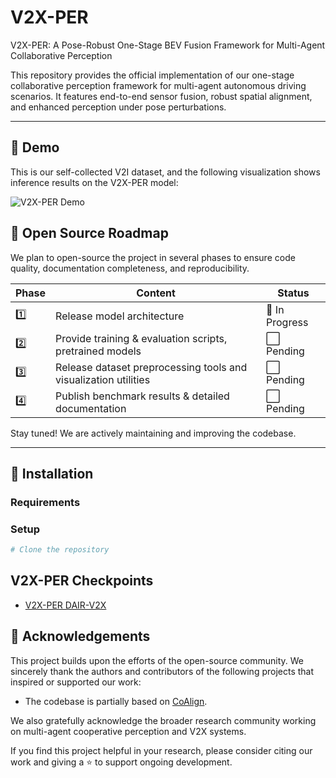 # V2X-PER
V2X-PER: A Pose-Robust One-Stage BEV Fusion Framework for Multi-Agent Collaborative Perception

This repository provides the official implementation of our one-stage collaborative perception framework for multi-agent autonomous driving scenarios. It features end-to-end sensor fusion, robust spatial alignment, and enhanced perception under pose perturbations.

---
## 🎥 Demo

This is our self-collected V2I dataset, and the following visualization shows inference results on the V2X-PER model:

![V2X-PER Demo](V2I_demo.gif)


## 📌 Open Source Roadmap

We plan to open-source the project in several phases to ensure code quality, documentation completeness, and reproducibility.

| Phase | Content                                                                 | Status     |
|-------|-------------------------------------------------------------------------|------------|
| 1️⃣   | Release model architecture                                               | 🔄 In Progress |
| 2️⃣   | Provide training & evaluation scripts, pretrained models                 | ⬜ Pending |
| 3️⃣   | Release dataset preprocessing tools and visualization utilities         | ⬜ Pending |
| 4️⃣   | Publish benchmark results & detailed documentation                       | ⬜ Pending |

Stay tuned! We are actively maintaining and improving the codebase.

---

## 🚀 Installation

### Requirements


### Setup

```bash
# Clone the repository
```
## V2X-PER Checkpoints

- [V2X-PER DAIR-V2X](https://pan.baidu.com/s/1jPaaAR8x9V-6CAeh4B-YLw?pwd=ue7k)


## 🙏 Acknowledgements

This project builds upon the efforts of the open-source community. We sincerely thank the authors and contributors of the following projects that inspired or supported our work:

- The codebase is partially based on [CoAlign](https://github.com/yifanlu0227/CoAlign).

We also gratefully acknowledge the broader research community working on multi-agent cooperative perception and V2X systems.

If you find this project helpful in your research, please consider citing our work and giving a ⭐️ to support ongoing development.




